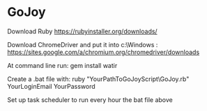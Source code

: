 # GoJoy

Download Ruby    https://rubyinstaller.org/downloads/

Download ChromeDriver and put it into c:\\Windows :      https://sites.google.com/a/chromium.org/chromedriver/downloads

At command line run:   gem install watir

Create a .bat file with: ruby "YourPathToGoJoyScript\GoJoy.rb"  YourLoginEmail YourPassword

Set up task scheduler to run every hour the bat file above
